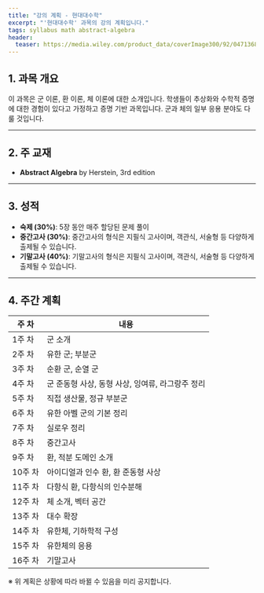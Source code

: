 ```yaml
---
title: "강의 계획 - 현대대수학"
excerpt: "'현대대수학' 과목의 강의 계획입니다."
tags: syllabus math abstract-algebra
header:
  teaser: https://media.wiley.com/product_data/coverImage300/92/04713687/0471368792.jpg
---
```


## 1. 과목 개요
이 과목은 군 이론, 환 이론, 체 이론에 대한 소개입니다. 학생들이 추상화와 수학적 증명에 대한 경험이 있다고 가정하고 증명 기반 과목입니다. 군과 체의 일부 응용 분야도 다룰 것입니다.

---

## 2. 주 교재
- **Abstract Algebra** by Herstein, 3rd edition

---

## 3. 성적
- **숙제 (30%)**: 5장 동안 매주 할당된 문제 풀이
- **중간고사 (30%)**: 중간고사의 형식은 지필식 고사이며, 객관식, 서술형 등 다양하게 출제될 수 있습니다.
- **기말고사 (40%)**: 기말고사의 형식은 지필식 고사이며, 객관식, 서술형 등 다양하게 출제될 수 있습니다.

---

## 4. 주간 계획

| 주 차 | 내용 |
|------|------|
| 1주 차 | 군 소개 |
| 2주 차 | 유한 군; 부분군 |
| 3주 차 | 순환 군, 순열 군 |
| 4주 차 | 군 준동형 사상, 동형 사상, 잉여류, 라그랑주 정리 |
| 5주 차 | 직접 생산물, 정규 부분군 |
| 6주 차 | 유한 아벨 군의 기본 정리 |
| 7주 차 | 실로우 정리 |
| 8주 차 | 중간고사 |
| 9주 차 | 환, 적분 도메인 소개 |
| 10주 차 | 아이디얼과 인수 환, 환 준동형 사상 |
| 11주 차 | 다항식 환, 다항식의 인수분해 |
| 12주 차 | 체 소개, 벡터 공간 |
| 13주 차 | 대수 확장 |
| 14주 차 | 유한체, 기하학적 구성 |
| 15주 차 | 유한체의 응용 |
| 16주 차 | 기말고사 |

※ 위 계획은 상황에 따라 바뀔 수 있음을 미리 공지합니다.